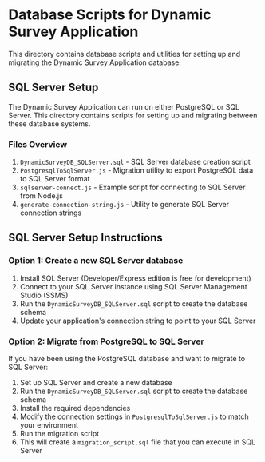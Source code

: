 # Database Scripts for Dynamic Survey Application

This directory contains database scripts and utilities for setting up and migrating the Dynamic Survey Application database.

## SQL Server Setup

The Dynamic Survey Application can run on either PostgreSQL or SQL Server. This directory contains scripts for setting up and migrating between these database systems.

### Files Overview

1. `DynamicSurveyDB_SQLServer.sql` - SQL Server database creation script
2. `PostgresqlToSqlServer.js` - Migration utility to export PostgreSQL data to SQL Server format
3. `sqlserver-connect.js` - Example script for connecting to SQL Server from Node.js
4. `generate-connection-string.js` - Utility to generate SQL Server connection strings

## SQL Server Setup Instructions

### Option 1: Create a new SQL Server database

1. Install SQL Server (Developer/Express edition is free for development)
2. Connect to your SQL Server instance using SQL Server Management Studio (SSMS)
3. Run the `DynamicSurveyDB_SQLServer.sql` script to create the database schema
4. Update your application's connection string to point to your SQL Server

### Option 2: Migrate from PostgreSQL to SQL Server

If you have been using the PostgreSQL database and want to migrate to SQL Server:

1. Set up SQL Server and create a new database
2. Run the `DynamicSurveyDB_SQLServer.sql` script to create the database schema
3. Install the required dependencies
4. Modify the connection settings in `PostgresqlToSqlServer.js` to match your environment
5. Run the migration script
6. This will create a `migration_script.sql` file that you can execute in SQL Server
